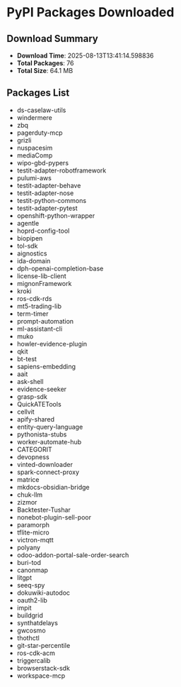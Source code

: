 # PyPI Packages Downloaded

## Download Summary
- **Download Time**: 2025-08-13T13:41:14.598836
- **Total Packages**: 76
- **Total Size**: 64.1 MB

## Packages List
- ds-caselaw-utils
- windermere
- zbq
- pagerduty-mcp
- grizli
- nuspacesim
- mediaComp
- wipo-gbd-pypers
- testit-adapter-robotframework
- pulumi-aws
- testit-adapter-behave
- testit-adapter-nose
- testit-python-commons
- testit-adapter-pytest
- openshift-python-wrapper
- agentle
- hoprd-config-tool
- biopipen
- tol-sdk
- aignostics
- ida-domain
- dph-openai-completion-base
- license-lib-client
- mignonFramework
- kroki
- ros-cdk-rds
- mt5-trading-lib
- term-timer
- prompt-automation
- ml-assistant-cli
- muko
- howler-evidence-plugin
- qkit
- bt-test
- sapiens-embedding
- aait
- ask-shell
- evidence-seeker
- grasp-sdk
- QuickATETools
- cellvit
- apify-shared
- entity-query-language
- pythonista-stubs
- worker-automate-hub
- CATEGORIT
- devopness
- vinted-downloader
- spark-connect-proxy
- matrice
- mkdocs-obsidian-bridge
- chuk-llm
- zizmor
- Backtester-Tushar
- nonebot-plugin-sell-poor
- paramorph
- tflite-micro
- victron-mqtt
- polyany
- odoo-addon-portal-sale-order-search
- buri-tod
- canonmap
- litgpt
- seeq-spy
- dokuwiki-autodoc
- oauth2-lib
- impit
- buildgrid
- synthatdelays
- gwcosmo
- thothctl
- git-star-percentile
- ros-cdk-acm
- triggercalib
- browserstack-sdk
- workspace-mcp
